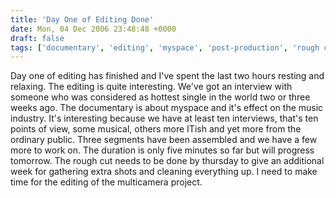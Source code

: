 ```yaml
---
title: 'Day One of Editing Done'
date: Mon, 04 Dec 2006 23:48:48 +0000
draft: false
tags: ['documentary', 'editing', 'myspace', 'post-production', 'rough cut', 'segments', 'university']
---
```


Day one of editing has finished and I've spent the last two hours resting and relaxing. The editing is quite interesting. We've got an interview with someone who was considered as hottest single in the world two or three weeks ago. The documentary is about myspace and it's effect on the music industry. It's interesting because we have at least ten interviews, that's ten points of view, some musical, others more ITish and yet more from the ordinary public. Three segments have been assembled and we have a few more to work on. The duration is only five minutes so far but will progress tomorrow. The rough cut needs to be done by thursday to give an additional week for gathering extra shots and cleaning everything up. I need to make time for the editing of the multicamera project.